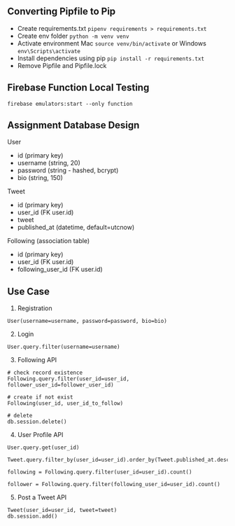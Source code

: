 ## Converting Pipfile to Pip

- Create requirements.txt
    ```pipenv requirements > requirements.txt```
- Create env folder
    ```python -m venv venv```
- Activate environment
    Mac ```source venv/bin/activate``` or Windows ```env\Scripts\activate```
- Install dependencies using pip
    ```pip install -r requirements.txt```
- Remove Pipfile and Pipfile.lock

## Firebase Function Local Testing
```firebase emulators:start --only function```

## Assignment Database Design

User
- id (primary key)
- username (string, 20)
- password (string - hashed, bcrypt)
- bio (string, 150)


Tweet
- id (primary key)
- user_id (FK user.id)
- tweet
- published_at (datetime, default=utcnow)


Following (association table)
- id (primary key)
- user_id (FK user.id)
- following_user_id (FK user.id)


## Use Case

1. Registration

```
User(username=username, password=password, bio=bio)
```

2. Login

```
User.query.filter(username=username)
```


3. Following API
```
# check record existence
Following.query.filter(user_id=user_id, follower_user_id=follower_user_id)

# create if not exist
Following(user_id, user_id_to_follow)

# delete
db.session.delete()
```


4. User Profile API
```
User.query.get(user_id)

Tweet.query.filter_by(user_id=user_id).order_by(Tweet.published_at.desc()).limit(10).all()

following = Following.query.filter(user_id=user_id).count()

follower = Following.query.filter(following_user_id=user_id).count()
```

5. Post a Tweet API
```
Tweet(user_id=user_id, tweet=tweet)
db.session.add()
```
